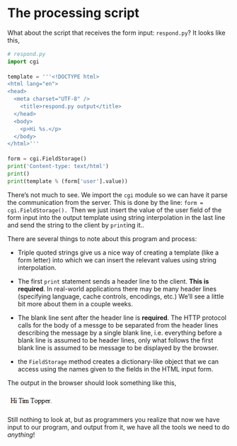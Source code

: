 # The processing script

What about the script that receives the form input: `respond.py`? It
looks like this,

``` python
# respond.py
import cgi

template = '''<!DOCTYPE html>
<html lang="en">
<head>
  <meta charset="UTF-8" />
    <title>respond.py output</title>
  </head>
  <body>
    <p>Hi %s.</p>
  </body>
</html>'''

form = cgi.FieldStorage()
print('Content-type: text/html')
print()
print(template % (form['user'].value))
```

There’s not much to see. We import the `cgi` module so we can have it
parse the communication from the server. This is done by the line:
`form = cgi.FieldStorage(). `Then we just insert the value of the user
field of the form input into the output template using string
interpolation in the last line and send the string to the client by
`print`ing it..

There are several things to note about this program and process:

-   Triple quoted strings give us a nice way of creating a template
    (like a form letter) into which we can insert the relevant values
    using string interpolation.

-   The first `print` statement sends a header line to the client.
    **This is required**. In real-world applications there may be many
    header lines (specifying language, cache controls, encodings, etc.)
    We’ll see a little bit more about them in a couple weeks.

-   The blank line sent after the header line is **required**. The HTTP
    protocol calls for the body of a messge to be separated from the
    header lines describing the message by a single blank line, i.e.
    everything before a blank line is assumed to be header lines, only
    what follows the first blank line is assumed to be message to be
    displayed by the browser.

-   the `FieldStorage` method creates a dictionary-like object that we
    can access using the names given to the fields in the HTML input
    form.

The output in the browser should look something like this,

![.](10_respond.py.output.png)

Still nothing to look at, but as programmers you realize that now we
have input to our program, and output from it, we have all the tools we
need to do _anything_!
